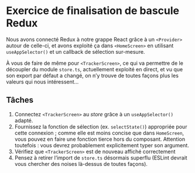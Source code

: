 # Exercice de finalisation de bascule Redux

Nous avons connecté Redux à notre grappe React grâce à un `<Provider>` autour de celle-ci, et avons exploité ça dans `<HomeScreen>` en utilisant `useAppSelector()` et un callback de sélection sur-mesure.

À vous de faire de même pour `<TrackerScreen>`, ce qui va permettre de le découpler du module `store.ts`, actuellement exploité en direct, et vu que son export par défaut a changé, on n’y trouve de toutes façons plus les valeurs qui nous intéressent…

## Tâches

1. Connectez `<TrackerScreen>` au _store_ grâce à un `useAppSelector()` adapté.
2. Fournissez la fonction de sélection (ex. `selectState()`) appropriée pour cette connexion ; comme elle est moins concise que dans `HomeScreen`, vous pouvez en faire une fonction tierce hors du composant. Attention toutefois : vous devrez probablement explicitement typer son argument.
3. Vérifiez que `<TrackerScreen>` est de nouveau affiché correctement
4. Pensez à retirer l’import de `store.ts` désormais superflu (ESLint devrait vous chercher des noises là-dessus de toutes façons).
